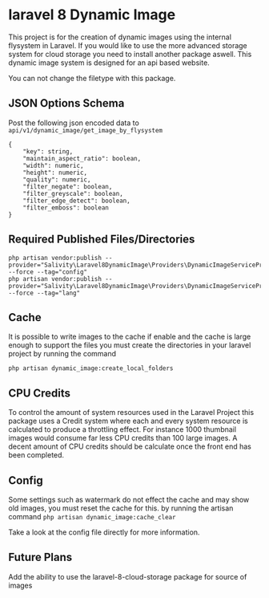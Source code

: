 # laravel 8 Dynamic Image

This project is for the creation of dynamic images using the internal flysystem in Laravel.
If you would like to use the more advanced storage system for cloud storage you need to 
install another package aswell. This dynamic image system is designed for an api based 
website.

You can not change the filetype with this package.


## JSON Options Schema

Post the following json encoded data to ```api/v1/dynamic_image/get_image_by_flysystem```

```
{
    "key": string, 
    "maintain_aspect_ratio": boolean, 
    "width": numeric, 
    "height": numeric,
    "quality": numeric,
    "filter_negate": boolean,
    "filter_greyscale": boolean,
    "filter_edge_detect": boolean,
    "filter_emboss": boolean
}
```

## Required Published Files/Directories

```
php artisan vendor:publish --provider="Salivity\Laravel8DynamicImage\Providers\DynamicImageServiceProvider" --force --tag="config"
php artisan vendor:publish --provider="Salivity\Laravel8DynamicImage\Providers\DynamicImageServiceProvider" --force --tag="lang"
```

## Cache

It is possible to write images to the cache if enable and the cache is large enough to support the files
you must create the directories in your laravel project by running the command

```php artisan dynamic_image:create_local_folders```

## CPU Credits

To control the amount of system resources used in the Laravel Project this package uses a Credit system where each and every
system resource is calculated to produce a throttling effect. For instance 1000 thumbnail images would consume far
less CPU credits than 100 large images. A decent amount of CPU credits should be calculate once the front end has been 
completed.

## Config

Some settings such as watermark do not effect the cache and may show old images, you must reset the cache for this. by running 
the artisan command ```php artisan dynamic_image:cache_clear```
 
Take a look at the config file directly for more information.

## Future Plans

Add the ability to use the laravel-8-cloud-storage package for source of images
